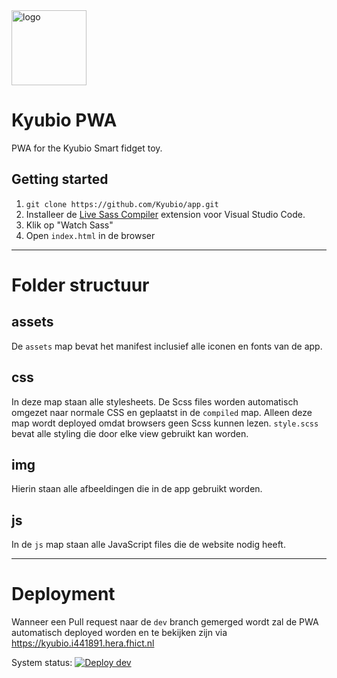 <img src="https://jordyarntz.com/cdn/kyubio.png" alt="logo" width="120" />

# Kyubio PWA

PWA for the Kyubio Smart fidget toy.

## Getting started

1. `git clone https://github.com/Kyubio/app.git`
2. Installeer de [Live Sass Compiler](https://marketplace.visualstudio.com/items?itemName=ritwickdey.live-sass) extension voor Visual Studio Code.
3. Klik op "Watch Sass"
4. Open `index.html` in de browser

<hr />

# Folder structuur

## assets

De `assets` map bevat het manifest inclusief alle iconen en fonts van de app.

## css

In deze map staan alle stylesheets. De Scss files worden automatisch omgezet naar normale CSS en geplaatst in de `compiled` map. Alleen deze map wordt deployed omdat browsers geen Scss kunnen lezen. `style.scss` bevat alle styling die door elke view gebruikt kan worden.

## img

Hierin staan alle afbeeldingen die in de app gebruikt worden.

## js

In de `js` map staan alle JavaScript files die de website nodig heeft.

<hr />

# Deployment

Wanneer een Pull request naar de `dev` branch gemerged wordt zal de PWA automatisch deployed worden en te bekijken zijn via <br />
https://kyubio.i441891.hera.fhict.nl

System status: [![Deploy dev](https://github.com/Kyubio/app/actions/workflows/deploy-dev.yml/badge.svg?branch=dev)](https://github.com/Kyubio/app/actions/workflows/deploy-dev.yml)
